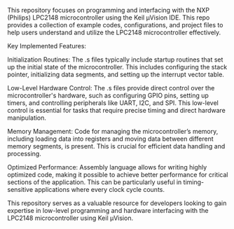 This repository focuses on programming and interfacing with the NXP (Philips) LPC2148 microcontroller using the Keil µVision IDE. This repo provides a collection of example codes, configurations, and project files to help users understand and utilize the LPC2148 microcontroller effectively.

Key Implemented Features:

Initialization Routines:
The .s files typically include startup routines that set up the initial state of the microcontroller. This includes configuring the stack pointer, initializing data segments, and setting up the interrupt vector table.

Low-Level Hardware Control:
The .s files provide direct control over the microcontroller's hardware, such as configuring GPIO pins, setting up timers, and controlling peripherals like UART, I2C, and SPI. This low-level control is essential for tasks that require precise timing and direct hardware manipulation.

Memory Management:
Code for managing the microcontroller’s memory, including loading data into registers and moving data between different memory segments, is present. This is crucial for efficient data handling and processing.

Optimized Performance:
Assembly language allows for writing highly optimized code, making it possible to achieve better performance for critical sections of the application. This can be particularly useful in timing-sensitive applications where every clock cycle counts.

This repository serves as a valuable resource for developers looking to gain expertise in low-level programming and hardware interfacing with the LPC2148 microcontroller using Keil µVision.



